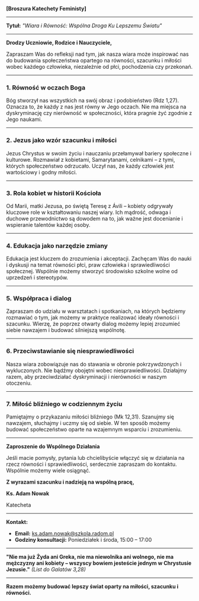 **[Broszura Katechety Feministy]**

---

**Tytuł:** *"Wiara i Równość: Wspólna Droga Ku Lepszemu Światu"*

---

**Drodzy Uczniowie, Rodzice i Nauczyciele,**

Zapraszam Was do refleksji nad tym, jak nasza wiara może inspirować nas do budowania społeczeństwa opartego na równości, szacunku i miłości wobec każdego człowieka, niezależnie od płci, pochodzenia czy przekonań.

---

### **1. Równość w oczach Boga**

Bóg stworzył nas wszystkich na swój obraz i podobieństwo (Rdz 1,27). Oznacza to, że każdy z nas jest równy w Jego oczach. Nie ma miejsca na dyskryminację czy nierówność w społeczności, która pragnie żyć zgodnie z Jego naukami.

---

### **2. Jezus jako wzór szacunku i miłości**

Jezus Chrystus w swoim życiu i nauczaniu przełamywał bariery społeczne i kulturowe. Rozmawiał z kobietami, Samarytanami, celnikami – z tymi, których społeczeństwo odrzucało. Uczył nas, że każdy człowiek jest wartościowy i godny miłości.

---

### **3. Rola kobiet w historii Kościoła**

Od Marii, matki Jezusa, po świętą Teresę z Ávili – kobiety odgrywały kluczowe role w kształtowaniu naszej wiary. Ich mądrość, odwaga i duchowe przewodnictwo są dowodem na to, jak ważne jest docenianie i wspieranie talentów każdej osoby.

---

### **4. Edukacja jako narzędzie zmiany**

Edukacja jest kluczem do zrozumienia i akceptacji. Zachęcam Was do nauki i dyskusji na temat równości płci, praw człowieka i sprawiedliwości społecznej. Wspólnie możemy stworzyć środowisko szkolne wolne od uprzedzeń i stereotypów.

---

### **5. Współpraca i dialog**

Zapraszam do udziału w warsztatach i spotkaniach, na których będziemy rozmawiać o tym, jak możemy w praktyce realizować ideały równości i szacunku. Wierzę, że poprzez otwarty dialog możemy lepiej zrozumieć siebie nawzajem i budować silniejszą wspólnotę.

---

### **6. Przeciwstawianie się niesprawiedliwości**

Nasza wiara zobowiązuje nas do stawania w obronie pokrzywdzonych i wykluczonych. Nie bądźmy obojętni wobec niesprawiedliwości. Działajmy razem, aby przeciwdziałać dyskryminacji i nierówności w naszym otoczeniu.

---

### **7. Miłość bliźniego w codziennym życiu**

Pamiętajmy o przykazaniu miłości bliźniego (Mk 12,31). Szanujmy się nawzajem, słuchajmy i uczmy się od siebie. W ten sposób możemy budować społeczeństwo oparte na wzajemnym wsparciu i zrozumieniu.

---

**Zaproszenie do Wspólnego Działania**

Jeśli macie pomysły, pytania lub chcielibyście włączyć się w działania na rzecz równości i sprawiedliwości, serdecznie zapraszam do kontaktu. Wspólnie możemy wiele osiągnąć.

**Z wyrazami szacunku i nadzieją na wspólną pracę,**

**Ks. Adam Nowak**

Katecheta

---

**Kontakt:**

- **Email:** ks.adam.nowak@szkola.radom.pl
- **Godziny konsultacji:** Poniedziałek i środa, 15:00 – 17:00

---

**"Nie ma już Żyda ani Greka, nie ma niewolnika ani wolnego, nie ma mężczyzny ani kobiety – wszyscy bowiem jesteście jednym w Chrystusie Jezusie."** *(List do Galatów 3,28)*

---

**Razem możemy budować lepszy świat oparty na miłości, szacunku i równości.**